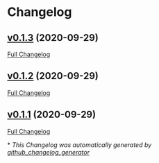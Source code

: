 # Changelog

## [v0.1.3](https://github.com/PuneethaPai/FeatureSelectionGA/tree/v0.1.3) (2020-09-29)

[Full Changelog](https://github.com/PuneethaPai/FeatureSelectionGA/compare/v0.1.2...v0.1.3)

## [v0.1.2](https://github.com/PuneethaPai/FeatureSelectionGA/tree/v0.1.2) (2020-09-29)

[Full Changelog](https://github.com/PuneethaPai/FeatureSelectionGA/compare/v0.1.1...v0.1.2)

## [v0.1.1](https://github.com/PuneethaPai/FeatureSelectionGA/tree/v0.1.1) (2020-09-29)

[Full Changelog](https://github.com/PuneethaPai/FeatureSelectionGA/compare/32954faa1cf447ca398f9b22b443288d9a510196...v0.1.1)



\* *This Changelog was automatically generated by [github_changelog_generator](https://github.com/github-changelog-generator/github-changelog-generator)*
